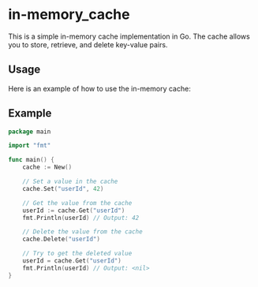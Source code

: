 # in-memory_cache

This is a simple in-memory cache implementation in Go. The cache allows you to store, retrieve, and delete key-value pairs.

## Usage

Here is an example of how to use the in-memory cache:

## Example
```go
package main

import "fmt"

func main() {
	cache := New()

	// Set a value in the cache
	cache.Set("userId", 42)

	// Get the value from the cache
	userId := cache.Get("userId")
	fmt.Println(userId) // Output: 42

	// Delete the value from the cache
	cache.Delete("userId")

	// Try to get the deleted value
	userId = cache.Get("userId")
	fmt.Println(userId) // Output: <nil>
}
```